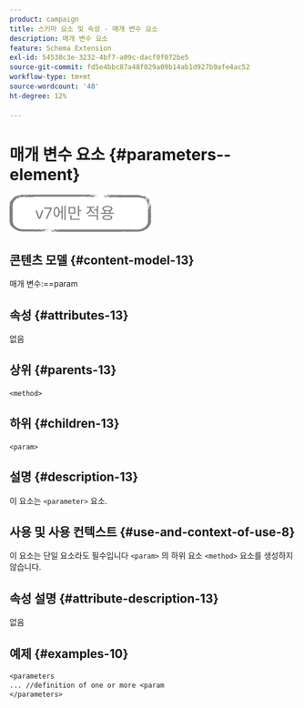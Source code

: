 ```yaml
---
product: campaign
title: 스키마 요소 및 속성 - 매개 변수 요소
description: 매개 변수 요소
feature: Schema Extension
exl-id: 54538c3e-3232-4bf7-a09c-dacf0f072be5
source-git-commit: fd5e4bbc87a48f029a09b14ab1d927b9afe4ac52
workflow-type: tm+mt
source-wordcount: '48'
ht-degree: 12%

---
```


# 매개 변수 요소 {#parameters--element}

![](../../../assets/v7-only.svg)

## 콘텐츠 모델 {#content-model-13}

매개 변수:==param

## 속성 {#attributes-13}

없음

## 상위 {#parents-13}

`<method>`

## 하위 {#children-13}

`<param>`

## 설명 {#description-13}

이 요소는 `<parameter>`  요소.

## 사용 및 사용 컨텍스트 {#use-and-context-of-use-8}

이 요소는 단일 요소라도 필수입니다 `<param>` 의 하위 요소 `<method>`  요소를 생성하지 않습니다.

## 속성 설명 {#attribute-description-13}

없음

## 예제 {#examples-10}

```
<parameters
... //definition of one or more <param
</parameters>
```
